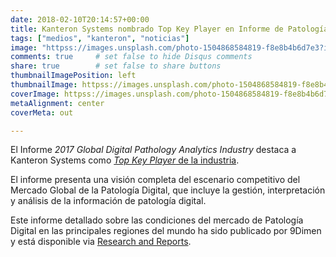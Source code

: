 ```yaml
---
date: 2018-02-10T20:14:57+00:00
title: Kanteron Systems nombrado Top Key Player en Informe de Patología Digital 
tags: ["medios", "kanteron", "noticias"]
image: "httpss://images.unsplash.com/photo-1504868584819-f8e8b4b6d7e3?ixlib=rb-0.3.5&s=c43ea6b915b26f42ee2724ab1168d3c5&dpr=1&auto=format&fit=crop&w=1000&q=80&cs=tinysrgb"
comments: true     # set false to hide Disqus comments
share: true        # set false to share buttons
thumbnailImagePosition: left
thumbnailImage: httpss://images.unsplash.com/photo-1504868584819-f8e8b4b6d7e3?ixlib=rb-0.3.5&s=c43ea6b915b26f42ee2724ab1168d3c5&dpr=1&auto=format&fit=crop&w=1000&q=80&cs=tinysrgb
coverImage: httpss://images.unsplash.com/photo-1504868584819-f8e8b4b6d7e3?ixlib=rb-0.3.5&s=c43ea6b915b26f42ee2724ab1168d3c5&dpr=1&auto=format&fit=crop&w=1000&q=80&cs=tinysrgb
metaAlignment: center
coverMeta: out

---
```


El Informe *2017 Global Digital Pathology Analytics Industry* destaca a Kanteron Systems como [*Top Key Player* de la industria](httpss://www.military-technologies.net/2018/02/10/heres-a-premium-report-digital-pathology-analytics-market-with-the-projected-cagr-xx-during-the-forecast-period-2018-2023/).

<!--more-->

El informe presenta una visión completa del escenario competitivo del Mercado Global de la Patología Digital, que incluye la gestión, interpretación y análisis de la información de patología digital.

Este informe detallado sobre las condiciones del mercado de Patología Digital en las principales regiones del mundo ha sido publicado por 9Dimen y está disponible via [Research and Reports](httpss://www.researchnreports.com/healthcare-it/Global-Digital-Pathology-Analytics-Market-10942).